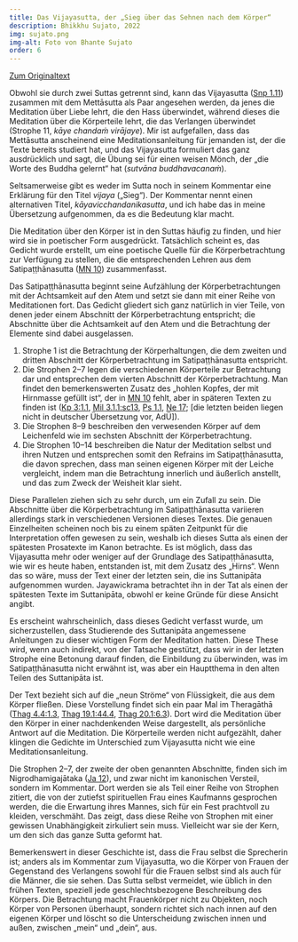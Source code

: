 ```yaml
---
title: Das Vijayasutta, der „Sieg über das Sehnen nach dem Körper“
description: Bhikkhu Sujato, 2022
img: sujato.png
img-alt: Foto von Bhante Sujato
order: 6
---
```


[Zum Originaltext](https://discourse.suttacentral.net/t/snp-1-11-vijayasutta-victory-over-desire-for-the-body/26835)

Obwohl sie durch zwei Suttas getrennt sind, kann das Vijayasutta ([Snp 1.11](/suttas/#snp1.11/de/sabbamitta:0.1)) zusammen mit dem Mettāsutta als Paar angesehen werden, da jenes die Meditation über Liebe lehrt, die den Hass überwindet, während dieses die Meditation über die Körperteile lehrt, die das Verlangen überwindet (Strophe 11, *kāye chandaṁ virājaye*). Mir ist aufgefallen, dass das Mettāsutta anscheinend eine Meditationsanleitung für jemanden ist, der die Texte bereits studiert hat, und das Vijayasutta formuliert das ganz ausdrücklich und sagt, die Übung sei für einen weisen Mönch, der „die Worte des Buddha gelernt“ hat (*sutvāna buddhavacanaṁ*).

Seltsamerweise gibt es weder im Sutta noch in seinem Kommentar eine Erklärung für den Titel *vijaya* („Sieg“). Der Kommentar nennt einen alternativen Titel, *kāyavicchandanikasutta*, und ich habe das in meine Übersetzung aufgenommen, da es die Bedeutung klar macht.

Die Meditation über den Körper ist in den Suttas häufig zu finden, und hier wird sie in poetischer Form ausgedrückt. Tatsächlich scheint es, das Gedicht wurde erstellt, um eine poetische Quelle für die Körperbetrachtung zur Verfügung zu stellen, die die entsprechenden Lehren aus dem Satipaṭṭhānasutta ([MN 10](/suttas/#mn10/de/sabbamitta:0.1)) zusammenfasst.

Das Satipaṭṭhānasutta beginnt seine Aufzählung der Körperbetrachtungen mit der Achtsamkeit auf den Atem und setzt sie dann mit einer Reihe von Meditationen fort. Das Gedicht gliedert sich ganz natürlich in vier Teile, von denen jeder einem Abschnitt der Körperbetrachtung entspricht; die Abschnitte über die Achtsamkeit auf den Atem und die Betrachtung der Elemente sind dabei ausgelassen.

1. Strophe 1 ist die Betrachtung der Körperhaltungen, die dem zweiten und dritten Abschnitt der Körperbetrachtung im Satipaṭṭhānasutta entspricht.
1. Die Strophen 2–7 legen die verschiedenen Körperteile zur Betrachtung dar und entsprechen dem vierten Abschnitt der Körperbetrachtung. Man findet den bemerkenswerten Zusatz des „hohlen Kopfes, der mit Hirnmasse gefüllt ist“, der in [MN 10](/suttas/#mn10/de/sabbamitta:0.1) fehlt, aber in späteren Texten zu finden ist ([Kp 3:1.1](/suttas/#kp3/de/sabbamitta:1.1), [Mil 3.1.1:sc13](https://suttacentral.net/mil3.1.1/de/nyanatiloka-nyanaponika?reference=main&highlight=true#sc13), [Ps 1.1](https://suttacentral.net/ps1.1), [Ne 17](https://suttacentral.net/ne17); [die letzten beiden liegen nicht in deutscher Übersetzung vor, AdÜ]).
1. Die Strophen 8–9 beschreiben den verwesenden Körper auf dem Leichenfeld wie im sechsten Abschnitt der Körperbetrachtung.
1. Die Strophen 10–14 beschreiben die Natur der Meditation selbst und ihren Nutzen und entsprechen somit den Refrains im Satipaṭṭhānasutta, die davon sprechen, dass man seinen eigenen Körper mit der Leiche vergleicht, indem man die Betrachtung innerlich und äußerlich anstellt, und das zum Zweck der Weisheit klar sieht.

Diese Parallelen ziehen sich zu sehr durch, um ein Zufall zu sein. Die Abschnitte über die Körperbetrachtung im Satipaṭṭhānasutta variieren allerdings stark in verschiedenen Versionen dieses Textes. Die genauen Einzelheiten scheinen noch bis zu einem späten Zeitpunkt für die Interpretation offen gewesen zu sein, weshalb ich dieses Sutta als einen der spätesten Prosatexte im Kanon betrachte. Es ist möglich, dass das Vijayasutta mehr oder weniger auf der Grundlage des Satipaṭṭhānasutta, wie wir es heute haben, entstanden ist, mit dem Zusatz des „Hirns“. Wenn das so wäre, muss der Text einer der letzten sein, die ins Suttanipāta aufgenommen wurden. Jayawickrama betrachtet ihn in der Tat als einen der spätesten Texte im Suttanipāta, obwohl er keine Gründe für diese Ansicht angibt.

Es erscheint wahrscheinlich, dass dieses Gedicht verfasst wurde, um sicherzustellen, dass Studierende des Suttanipāta angemessene Anleitungen zu dieser wichtigen Form der Meditation hatten. Diese These wird, wenn auch indirekt, von der Tatsache gestützt, dass wir in der letzten Strophe eine Betonung darauf finden, die Einbildung zu überwinden, was im Satipaṭṭhānasutta nicht erwähnt ist, was aber ein Hauptthema in den alten Teilen des Suttanipāta ist.

Der Text bezieht sich auf die „neun Ströme“ von Flüssigkeit, die aus dem Körper fließen. Diese Vorstellung findet sich ein paar Mal im Theragāthā ([Thag 4.4:1.3](/suttas/#thag4.4/de/sabbamitta:1.3), [Thag 19.1:44.4](/suttas/#thag19.1/de/sabbamitta:44.4), [Thag 20.1:6.3](/suttas/#thag20.1/de/sabbamitta:6.3)). Dort wird die Meditation über den Körper in einer nachdenkenden Weise dargestellt, als persönliche Antwort auf die Meditation. Die Körperteile werden nicht aufgezählt, daher klingen die Gedichte im Unterschied zum Vijayasutta nicht wie eine Meditationsanleitung.

Die Strophen 2–7, der zweite der oben genannten Abschnitte, finden sich im Nigrodhamigajātaka ([Ja 12](https://suttacentral.net/ja12/de/dutoit)), und zwar nicht im kanonischen Versteil, sondern im Kommentar. Dort werden sie als Teil einer Reihe von Strophen zitiert, die von der zutiefst spirituellen Frau eines Kaufmanns gesprochen werden, die die Erwartung ihres Mannes, sich für ein Fest prachtvoll zu kleiden, verschmäht. Das zeigt, dass diese Reihe von Strophen mit einer gewissen Unabhängigkeit zirkuliert sein muss. Vielleicht war sie der Kern, um den sich das ganze Sutta geformt hat.

Bemerkenswert in dieser Geschichte ist, dass die Frau selbst die Sprecherin ist; anders als im Kommentar zum Vijayasutta, wo die Körper von Frauen der Gegenstand des Verlangens sowohl für die Frauen selbst sind als auch für die Männer, die sie sehen. Das Sutta selbst vermeidet, wie üblich in den frühen Texten, speziell jede geschlechtsbezogene Beschreibung des Körpers. Die Betrachtung macht Frauenkörper nicht zu Objekten, noch Körper von Personen überhaupt, sondern richtet sich nach innen auf den eigenen Körper und löscht so die Unterscheidung zwischen innen und außen, zwischen „mein“ und „dein“, aus.
